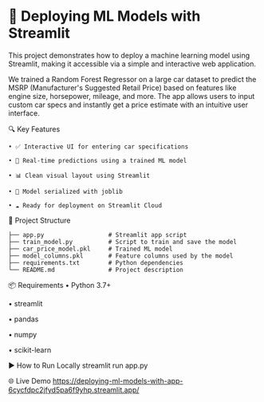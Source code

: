 # 🚀 Deploying ML Models with Streamlit
This project demonstrates how to deploy a machine learning model using Streamlit, making it accessible via a simple and interactive web application.

We trained a Random Forest Regressor on a large car dataset to predict the MSRP (Manufacturer's Suggested Retail Price) based on features like engine size, horsepower, mileage, and more. The app allows users to input custom car specs and instantly get a price estimate with an intuitive user interface.

🔍 Key Features

    • ✅ Interactive UI for entering car specifications

    • 🧠 Real-time predictions using a trained ML model

    • 📊 Clean visual layout using Streamlit

    • 💾 Model serialized with joblib

    • ☁️ Ready for deployment on Streamlit Cloud

📁 Project Structure


    ├── app.py                  # Streamlit app script
    ├── train_model.py          # Script to train and save the model
    ├── car_price_model.pkl     # Trained ML model
    ├── model_columns.pkl       # Feature columns used by the model
    ├── requirements.txt        # Python dependencies
    └── README.md               # Project description

📦 Requirements
  • Python 3.7+

  • streamlit

  • pandas

  • numpy

  • scikit-learn

▶️ How to Run Locally
  streamlit run app.py

🌐 Live Demo
   https://deploying-ml-models-with-app-6cycfdpc2jfyd5pa6f9yhp.streamlit.app/
